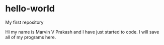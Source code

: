 # hello-world
My first repository

Hi my name is Marvin V Prakash and I have just started to code.
I will save all of my programs here.
